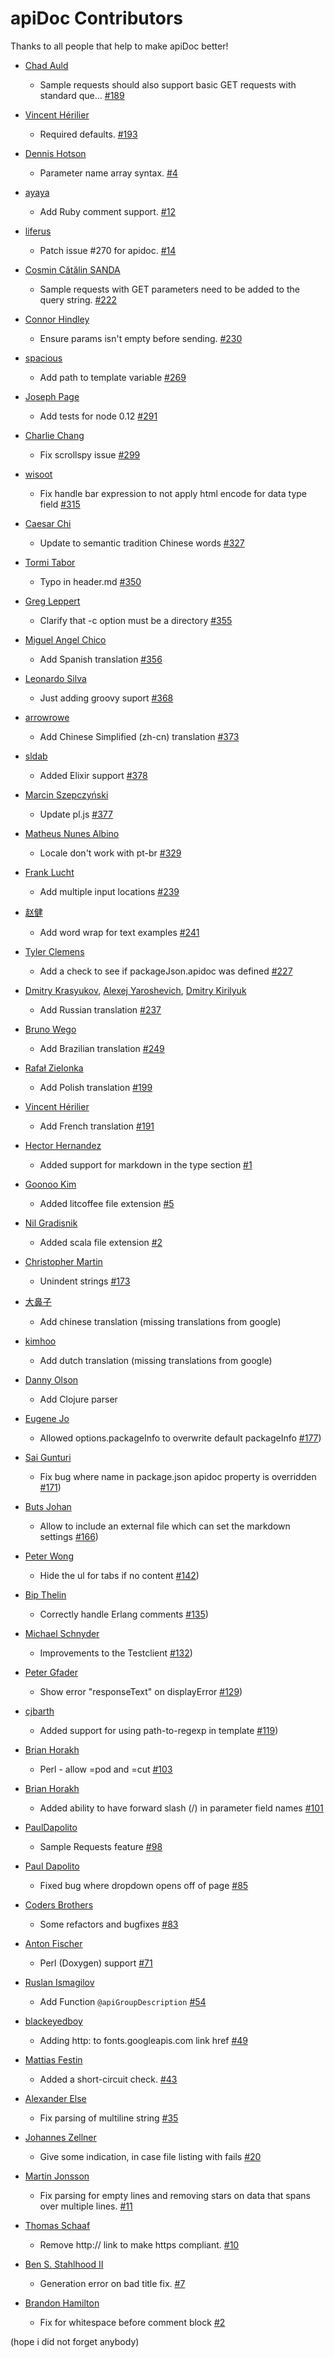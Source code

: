 # apiDoc Contributors

Thanks to all people that help to make apiDoc better!

* [Chad Auld](https://github.com/cauld)
  * Sample requests should also support basic GET requests with standard que... [#189](https://github.com/apidoc/apidoc/pull/189)

* [Vincent Hérilier](https://github.com/vherilier)
  * Required defaults. [#193](https://github.com/apidoc/apidoc/pull/193)

* [Dennis Hotson](https://github.com/dhotson)
  * Parameter name array syntax. [#4](https://github.com/apidoc/apidoc-core/pull/4)

* [ayaya](https://github.com/ayamomiji)
  * Add Ruby comment support. [#12](https://github.com/apidoc/apidoc-core/pull/12)

* [liferus](https://github.com/liferus)
  * Patch issue #270 for apidoc. [#14](https://github.com/apidoc/apidoc-core/pull/14)

* [Cosmin Cătălin SANDA](https://github.com/cosmincatalin)
  * Sample requests with GET parameters need to be added to the query string. [#222](https://github.com/apidoc/apidoc/pull/222)

* [Connor Hindley](https://github.com/connyay)
  * Ensure params isn't empty before sending. [#230](https://github.com/apidoc/apidoc/pull/230)

* [spacious](https://github.com/spacious)
  * Add path to template variable [#269](https://github.com/apidoc/apidoc/pull/269)

* [Joseph Page](https://github.com/josephpage)
  * Add tests for node 0.12 [#291](https://github.com/apidoc/apidoc/pull/291)

* [Charlie Chang](https://github.com/icharlie)
  * Fix scrollspy issue [#299](https://github.com/apidoc/apidoc/pull/299)

* [wisoot](https://github.com/wisoot)
  * Fix handle bar expression to not apply html encode for data type field [#315](https://github.com/apidoc/apidoc/pull/315)

* [Caesar Chi](https://github.com/clonn)
  * Update to semantic tradition Chinese words [#327](https://github.com/apidoc/apidoc/pull/327)

* [Tormi Tabor](https://github.com/tormi)
  * Typo in header.md [#350](https://github.com/apidoc/apidoc/pull/350)

* [Greg Leppert](https://github.com/leppert)
  * Clarify that -c option must be a directory [#355](https://github.com/apidoc/apidoc/pull/355)

* [Miguel Angel Chico](https://github.com/miguelchico)
  * Add Spanish translation [#356](https://github.com/apidoc/apidoc/pull/356)

* [Leonardo Silva](https://github.com/leosilvadev)
  * Just adding groovy suport [#368](https://github.com/apidoc/apidoc/pull/368)

* [arrowrowe](https://github.com/arrowrowe)
  * Add Chinese Simplified (zh-cn) translation [#373](https://github.com/apidoc/apidoc/pull/373)

* [sldab](https://github.com/sldab)
  * Added Elixir support [#378](https://github.com/apidoc/apidoc/pull/378)

* [Marcin Szepczyński](https://github.com/czepol)
  * Update pl.js [#377](https://github.com/apidoc/apidoc/pull/377)

* [Matheus Nunes Albino](https://github.com/TTheu)
  * Locale don't work with pt-br [#329](https://github.com/apidoc/apidoc/issues/329)

* [Frank Lucht](https://github.com/Digigoodz)
  * Add multiple input locations [#239](https://github.com/apidoc/apidoc/pull/239)

* [赵健](https://github.com/karboom)
  * Add word wrap for text examples [#241](https://github.com/apidoc/apidoc/pull/241)

* [Tyler Clemens](https://github.com/tielur)
  * Add a check to see if packageJson.apidoc was defined [#227](https://github.com/apidoc/apidoc/pull/227)

* [Dmitry Krasyukov](https://github.com/p00h), [Alexej Yaroshevich](https://github.com/zxqfox), [Dmitry Kirilyuk](https://github.com/Jokero)
  * Add Russian translation [#237](https://github.com/apidoc/apidoc/pull/237)

* [Bruno Wego](https://github.com/brunowego)
  * Add Brazilian translation [#249](https://github.com/apidoc/apidoc/pull/249)

* [Rafał Zielonka](https://github.com/Bombaharris)
  * Add Polish translation [#199](https://github.com/apidoc/apidoc/pull/199)

* [Vincent Hérilier](https://github.com/vherilier)
  * Add French translation [#191](https://github.com/apidoc/apidoc/pull/191)

* [Hector Hernandez](https://github.com/alfadormx)
  * Added support for markdown in the type section [#1](https://github.com/apidoc/apidoc-core/pull/1)

* [Goonoo Kim](https://github.com/mctenshi)
  * Added litcoffee file extension [#5](https://github.com/apidoc/apidoc-core/pull/5)

* [Nil Gradisnik](https://github.com/nilgradisnik)
  * Added scala file extension [#2](https://github.com/apidoc/apidoc-core/pull/2)

* [Christopher Martin](https://github.com/chris-martin)
  * Unindent strings [#173](https://github.com/apidoc/apidoc/pull/173)

* [大鼻子](https://github.com/wohugb)
  * Add chinese translation (missing translations from google)

* [kimhoo](https://github.com/kimhoo)
  * Add dutch translation (missing translations from google)

* [Danny Olson](https://github.com/dbolson)
  * Add Clojure parser

* [Eugene Jo](https://github.com/iameugenejo)
  * Allowed options.packageInfo to overwrite default packageInfo [#177](https://github.com/apidoc/apidoc/pull/171))

* [Sai Gunturi](https://github.com/sgunturi)
  * Fix bug where name in package.json apidoc property is overridden [#171](https://github.com/apidoc/apidoc/pull/171))

* [Buts Johan](https://github.com/butsjoh)
  * Allow to include an external file which can set the markdown settings [#166](https://github.com/apidoc/apidoc/pull/166))

* [Peter Wong](https://github.com/peterwongpp)
  * Hide the ul for tabs if no content [#142](https://github.com/apidoc/apidoc/pull/142))

* [Bip Thelin](https://github.com/bipthelin)
  * Correctly handle Erlang comments [#135](https://github.com/apidoc/apidoc/pull/135))

* [Michael Schnyder](https://github.com/michaelschnyder)
  * Improvements to the Testclient [#132](https://github.com/apidoc/apidoc/pull/132))

* [Peter Gfader](https://github.com/peitor)
  * Show error "responseText" on displayError [#129](https://github.com/apidoc/apidoc/pull/129))

* [cjbarth](https://github.com/cjbarth)
  * Added support for using path-to-regexp in template [#119](https://github.com/apidoc/apidoc/pull/119))

* [Brian Horakh](https://github.com/brianhorakh)
  * Perl - allow =pod and =cut [#103](https://github.com/apidoc/apidoc/issues/103)

* [Brian Horakh](https://github.com/brianhorakh)
  * Added ability to have forward slash (/) in parameter field names [#101](https://github.com/apidoc/apidoc/pull/101)

* [PaulDapolito](https://github.com/PaulDapolito)
  * Sample Requests feature [#98](https://github.com/apidoc/apidoc/pull/98)

* [Paul Dapolito](https://github.com/PaulDapolito)
  * Fixed bug where dropdown opens off of page [#85](https://github.com/apidoc/apidoc/pull/85)

* [Coders Brothers](https://github.com/CodersBrothers)
  * Some refactors and bugfixes [#83](https://github.com/apidoc/apidoc/pull/83)

* [Anton Fischer](https://github.com/antonfisher)
  * Perl (Doxygen) support [#71](https://github.com/apidoc/apidoc/pull/71)

* [Ruslan Ismagilov](https://github.com/isRuslan)
  * Add Function `@apiGroupDescription` [#54](https://github.com/apidoc/apidoc/pull/54)

* [blackeyedboy](https://github.com/blackeyedboy)
  * Adding http: to fonts.googleapis.com link href [#49](https://github.com/apidoc/apidoc/pull/49)

* [Mattias Festin](https://github.com/MattiasFestin)
  * Added a short-circuit check. [#43](https://github.com/apidoc/apidoc/pull/43)

* [Alexander Else](https://github.com/aelse)
  * Fix parsing of multiline string [#35](https://github.com/apidoc/apidoc/pull/35)

* [Johannes Zellner](https://github.com/nebulade)
  * Give some indication, in case file listing with fails [#20](https://github.com/apidoc/apidoc/pull/20)

* [Martin Jonsson](https://github.com/martinj)
  * Fix parsing for empty lines and removing stars on data that spans over multiple lines. [#11](https://github.com/apidoc/apidoc/pull/11)

* [Thomas Schaaf](https://github.com/thomaschaaf)
  * Remove http:// link to make https compliant. [#10](https://github.com/apidoc/apidoc/pull/10)

* [Ben S. Stahlhood II](https://github.com/bstahlhood)
  * Generation error on bad title fix. [#7](https://github.com/apidoc/apidoc/pull/7)

* [Brandon Hamilton](https://github.com/brandonhamilton)
  * Fix for whitespace before comment block [#2](https://github.com/apidoc/apidoc/pull/2)


(hope i did not forget anybody)
